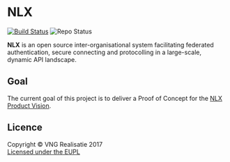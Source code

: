 NLX
===
[![Build Status](https://jenkins.nlx.io/job/nlx/badge/icon?style=plastic)](https://jenkins.nlx.io/job/nlx/) ![Repo Status](https://img.shields.io/badge/status-concept-lightgrey.svg?style=plastic)

**NLX** is an open source inter-organisational system facilitating federated authentication, secure connecting and protocolling in a large-scale, dynamic API landscape.

## Goal

The current goal of this project is to deliver a Proof of Concept for the [NLX Product Vision](./product-vision.md).

## Licence

Copyright © VNG Realisatie 2017  
[Licensed under the EUPL](LICENCE.md)
